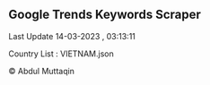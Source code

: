 

## Google Trends Keywords Scraper 
 
Last Update 14-03-2023 , 03:13:11

Country List :
VIETNAM.json



© Abdul Muttaqin 

